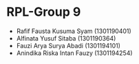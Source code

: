 # RPL-Group 9

* Rafif Fausta Kusuma Syam      (1301190401) 
* Alfinata Yusuf Sitaba         (1301190364)
* Fauzi Arya Surya Abadi        (1301194101)
* Anindika Riska Intan Fauzy    (1301194254)